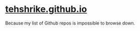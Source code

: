 # [tehshrike.github.io](https://tehshrike.github.io)

Because my list of Github repos is impossible to browse down.
